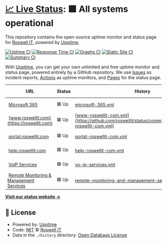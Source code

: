 # [📈 Live Status](https://status.roswellit.com): <!--live status--> **🟩 All systems operational**

This repository contains the open-source uptime monitor and status page for [Roswell IT](https://www.roswellit.com), powered by [Upptime](https://github.com/upptime/upptime).

[![Uptime CI](https://github.com/roswellit/status/workflows/Uptime%20CI/badge.svg)](https://github.com/roswellit/status/actions?query=workflow%3A%22Uptime+CI%22)
[![Response Time CI](https://github.com/roswellit/status/workflows/Response%20Time%20CI/badge.svg)](https://github.com/roswellit/status/actions?query=workflow%3A%22Response+Time+CI%22)
[![Graphs CI](https://github.com/roswellit/status/workflows/Graphs%20CI/badge.svg)](https://github.com/roswellit/status/actions?query=workflow%3A%22Graphs+CI%22)
[![Static Site CI](https://github.com/roswellit/status/workflows/Static%20Site%20CI/badge.svg)](https://github.com/roswellit/status/actions?query=workflow%3A%22Static+Site+CI%22)
[![Summary CI](https://github.com/roswellit/status/workflows/Summary%20CI/badge.svg)](https://github.com/roswellit/status/actions?query=workflow%3A%22Summary+CI%22)

With [Upptime](https://upptime.js.org), you can get your own unlimited and free uptime monitor and status page, powered entirely by a GitHub repository. We use [Issues](https://github.com/roswellit/status/issues) as incident reports, [Actions](https://github.com/roswellit/status/actions) as uptime monitors, and [Pages](https://status.roswellit.com) for the status page.

<!--start: status pages-->
<!-- This summary is generated by Upptime (https://github.com/upptime/upptime) -->
<!-- Do not edit this manually, your changes will be overwritten -->
<!-- prettier-ignore -->
| URL | Status | History | Response Time | Uptime |
| --- | ------ | ------- | ------------- | ------ |
| <img alt="" src="https://favicons.githubusercontent.com/null" height="13"> [Microsoft 365](smtp.office365.com) | 🟩 Up | [microsoft-365.yml](https://github.com/roswellit/status/commits/HEAD/history/microsoft-365.yml) | <details><summary><img alt="Response time graph" src="./graphs/microsoft-365/response-time-week.png" height="20"> 2ms</summary><br><a href="https://status.roswellit.com/history/microsoft-365"><img alt="Response time 2" src="https://img.shields.io/endpoint?url=https%3A%2F%2Fraw.githubusercontent.com%2Froswellit%2Fstatus%2FHEAD%2Fapi%2Fmicrosoft-365%2Fresponse-time.json"></a><br><a href="https://status.roswellit.com/history/microsoft-365"><img alt="24-hour response time 2" src="https://img.shields.io/endpoint?url=https%3A%2F%2Fraw.githubusercontent.com%2Froswellit%2Fstatus%2FHEAD%2Fapi%2Fmicrosoft-365%2Fresponse-time-day.json"></a><br><a href="https://status.roswellit.com/history/microsoft-365"><img alt="7-day response time 2" src="https://img.shields.io/endpoint?url=https%3A%2F%2Fraw.githubusercontent.com%2Froswellit%2Fstatus%2FHEAD%2Fapi%2Fmicrosoft-365%2Fresponse-time-week.json"></a><br><a href="https://status.roswellit.com/history/microsoft-365"><img alt="30-day response time 2" src="https://img.shields.io/endpoint?url=https%3A%2F%2Fraw.githubusercontent.com%2Froswellit%2Fstatus%2FHEAD%2Fapi%2Fmicrosoft-365%2Fresponse-time-month.json"></a><br><a href="https://status.roswellit.com/history/microsoft-365"><img alt="1-year response time 2" src="https://img.shields.io/endpoint?url=https%3A%2F%2Fraw.githubusercontent.com%2Froswellit%2Fstatus%2FHEAD%2Fapi%2Fmicrosoft-365%2Fresponse-time-year.json"></a></details> | <details><summary><a href="https://status.roswellit.com/history/microsoft-365">100.00%</a></summary><a href="https://status.roswellit.com/history/microsoft-365"><img alt="All-time uptime 100.00%" src="https://img.shields.io/endpoint?url=https%3A%2F%2Fraw.githubusercontent.com%2Froswellit%2Fstatus%2FHEAD%2Fapi%2Fmicrosoft-365%2Fuptime.json"></a><br><a href="https://status.roswellit.com/history/microsoft-365"><img alt="24-hour uptime 100.00%" src="https://img.shields.io/endpoint?url=https%3A%2F%2Fraw.githubusercontent.com%2Froswellit%2Fstatus%2FHEAD%2Fapi%2Fmicrosoft-365%2Fuptime-day.json"></a><br><a href="https://status.roswellit.com/history/microsoft-365"><img alt="7-day uptime 100.00%" src="https://img.shields.io/endpoint?url=https%3A%2F%2Fraw.githubusercontent.com%2Froswellit%2Fstatus%2FHEAD%2Fapi%2Fmicrosoft-365%2Fuptime-week.json"></a><br><a href="https://status.roswellit.com/history/microsoft-365"><img alt="30-day uptime 100.00%" src="https://img.shields.io/endpoint?url=https%3A%2F%2Fraw.githubusercontent.com%2Froswellit%2Fstatus%2FHEAD%2Fapi%2Fmicrosoft-365%2Fuptime-month.json"></a><br><a href="https://status.roswellit.com/history/microsoft-365"><img alt="1-year uptime 100.00%" src="https://img.shields.io/endpoint?url=https%3A%2F%2Fraw.githubusercontent.com%2Froswellit%2Fstatus%2FHEAD%2Fapi%2Fmicrosoft-365%2Fuptime-year.json"></a></details>
| <img alt="" src="https://favicons.githubusercontent.com/roswellit.com" height="13"> [www.roswellit.com](https://roswellit.com) | 🟩 Up | [www-roswellit-com.yml](https://github.com/roswellit/status/commits/HEAD/history/www-roswellit-com.yml) | <details><summary><img alt="Response time graph" src="./graphs/www-roswellit-com/response-time-week.png" height="20"> 1913ms</summary><br><a href="https://status.roswellit.com/history/www-roswellit-com"><img alt="Response time 1809" src="https://img.shields.io/endpoint?url=https%3A%2F%2Fraw.githubusercontent.com%2Froswellit%2Fstatus%2FHEAD%2Fapi%2Fwww-roswellit-com%2Fresponse-time.json"></a><br><a href="https://status.roswellit.com/history/www-roswellit-com"><img alt="24-hour response time 2113" src="https://img.shields.io/endpoint?url=https%3A%2F%2Fraw.githubusercontent.com%2Froswellit%2Fstatus%2FHEAD%2Fapi%2Fwww-roswellit-com%2Fresponse-time-day.json"></a><br><a href="https://status.roswellit.com/history/www-roswellit-com"><img alt="7-day response time 1913" src="https://img.shields.io/endpoint?url=https%3A%2F%2Fraw.githubusercontent.com%2Froswellit%2Fstatus%2FHEAD%2Fapi%2Fwww-roswellit-com%2Fresponse-time-week.json"></a><br><a href="https://status.roswellit.com/history/www-roswellit-com"><img alt="30-day response time 1793" src="https://img.shields.io/endpoint?url=https%3A%2F%2Fraw.githubusercontent.com%2Froswellit%2Fstatus%2FHEAD%2Fapi%2Fwww-roswellit-com%2Fresponse-time-month.json"></a><br><a href="https://status.roswellit.com/history/www-roswellit-com"><img alt="1-year response time 1809" src="https://img.shields.io/endpoint?url=https%3A%2F%2Fraw.githubusercontent.com%2Froswellit%2Fstatus%2FHEAD%2Fapi%2Fwww-roswellit-com%2Fresponse-time-year.json"></a></details> | <details><summary><a href="https://status.roswellit.com/history/www-roswellit-com">100.00%</a></summary><a href="https://status.roswellit.com/history/www-roswellit-com"><img alt="All-time uptime 100.00%" src="https://img.shields.io/endpoint?url=https%3A%2F%2Fraw.githubusercontent.com%2Froswellit%2Fstatus%2FHEAD%2Fapi%2Fwww-roswellit-com%2Fuptime.json"></a><br><a href="https://status.roswellit.com/history/www-roswellit-com"><img alt="24-hour uptime 100.00%" src="https://img.shields.io/endpoint?url=https%3A%2F%2Fraw.githubusercontent.com%2Froswellit%2Fstatus%2FHEAD%2Fapi%2Fwww-roswellit-com%2Fuptime-day.json"></a><br><a href="https://status.roswellit.com/history/www-roswellit-com"><img alt="7-day uptime 100.00%" src="https://img.shields.io/endpoint?url=https%3A%2F%2Fraw.githubusercontent.com%2Froswellit%2Fstatus%2FHEAD%2Fapi%2Fwww-roswellit-com%2Fuptime-week.json"></a><br><a href="https://status.roswellit.com/history/www-roswellit-com"><img alt="30-day uptime 100.00%" src="https://img.shields.io/endpoint?url=https%3A%2F%2Fraw.githubusercontent.com%2Froswellit%2Fstatus%2FHEAD%2Fapi%2Fwww-roswellit-com%2Fuptime-month.json"></a><br><a href="https://status.roswellit.com/history/www-roswellit-com"><img alt="1-year uptime 100.00%" src="https://img.shields.io/endpoint?url=https%3A%2F%2Fraw.githubusercontent.com%2Froswellit%2Fstatus%2FHEAD%2Fapi%2Fwww-roswellit-com%2Fuptime-year.json"></a></details>
| <img alt="" src="https://favicons.githubusercontent.com/roswell.myportallogin.co.uk" height="13"> [portal.roswellit.com](https://roswell.myportallogin.co.uk) | 🟩 Up | [portal-roswellit-com.yml](https://github.com/roswellit/status/commits/HEAD/history/portal-roswellit-com.yml) | <details><summary><img alt="Response time graph" src="./graphs/portal-roswellit-com/response-time-week.png" height="20"> 564ms</summary><br><a href="https://status.roswellit.com/history/portal-roswellit-com"><img alt="Response time 577" src="https://img.shields.io/endpoint?url=https%3A%2F%2Fraw.githubusercontent.com%2Froswellit%2Fstatus%2FHEAD%2Fapi%2Fportal-roswellit-com%2Fresponse-time.json"></a><br><a href="https://status.roswellit.com/history/portal-roswellit-com"><img alt="24-hour response time 650" src="https://img.shields.io/endpoint?url=https%3A%2F%2Fraw.githubusercontent.com%2Froswellit%2Fstatus%2FHEAD%2Fapi%2Fportal-roswellit-com%2Fresponse-time-day.json"></a><br><a href="https://status.roswellit.com/history/portal-roswellit-com"><img alt="7-day response time 564" src="https://img.shields.io/endpoint?url=https%3A%2F%2Fraw.githubusercontent.com%2Froswellit%2Fstatus%2FHEAD%2Fapi%2Fportal-roswellit-com%2Fresponse-time-week.json"></a><br><a href="https://status.roswellit.com/history/portal-roswellit-com"><img alt="30-day response time 550" src="https://img.shields.io/endpoint?url=https%3A%2F%2Fraw.githubusercontent.com%2Froswellit%2Fstatus%2FHEAD%2Fapi%2Fportal-roswellit-com%2Fresponse-time-month.json"></a><br><a href="https://status.roswellit.com/history/portal-roswellit-com"><img alt="1-year response time 577" src="https://img.shields.io/endpoint?url=https%3A%2F%2Fraw.githubusercontent.com%2Froswellit%2Fstatus%2FHEAD%2Fapi%2Fportal-roswellit-com%2Fresponse-time-year.json"></a></details> | <details><summary><a href="https://status.roswellit.com/history/portal-roswellit-com">100.00%</a></summary><a href="https://status.roswellit.com/history/portal-roswellit-com"><img alt="All-time uptime 100.00%" src="https://img.shields.io/endpoint?url=https%3A%2F%2Fraw.githubusercontent.com%2Froswellit%2Fstatus%2FHEAD%2Fapi%2Fportal-roswellit-com%2Fuptime.json"></a><br><a href="https://status.roswellit.com/history/portal-roswellit-com"><img alt="24-hour uptime 100.00%" src="https://img.shields.io/endpoint?url=https%3A%2F%2Fraw.githubusercontent.com%2Froswellit%2Fstatus%2FHEAD%2Fapi%2Fportal-roswellit-com%2Fuptime-day.json"></a><br><a href="https://status.roswellit.com/history/portal-roswellit-com"><img alt="7-day uptime 100.00%" src="https://img.shields.io/endpoint?url=https%3A%2F%2Fraw.githubusercontent.com%2Froswellit%2Fstatus%2FHEAD%2Fapi%2Fportal-roswellit-com%2Fuptime-week.json"></a><br><a href="https://status.roswellit.com/history/portal-roswellit-com"><img alt="30-day uptime 100.00%" src="https://img.shields.io/endpoint?url=https%3A%2F%2Fraw.githubusercontent.com%2Froswellit%2Fstatus%2FHEAD%2Fapi%2Fportal-roswellit-com%2Fuptime-month.json"></a><br><a href="https://status.roswellit.com/history/portal-roswellit-com"><img alt="1-year uptime 100.00%" src="https://img.shields.io/endpoint?url=https%3A%2F%2Fraw.githubusercontent.com%2Froswellit%2Fstatus%2FHEAD%2Fapi%2Fportal-roswellit-com%2Fuptime-year.json"></a></details>
| <img alt="" src="https://favicons.githubusercontent.com/roswellitservices.hostedrmm.com" height="13"> [help.roswellit.com](https://roswellitservices.hostedrmm.com:8040/) | 🟩 Up | [help-roswellit-com.yml](https://github.com/roswellit/status/commits/HEAD/history/help-roswellit-com.yml) | <details><summary><img alt="Response time graph" src="./graphs/help-roswellit-com/response-time-week.png" height="20"> 1049ms</summary><br><a href="https://status.roswellit.com/history/help-roswellit-com"><img alt="Response time 1711" src="https://img.shields.io/endpoint?url=https%3A%2F%2Fraw.githubusercontent.com%2Froswellit%2Fstatus%2FHEAD%2Fapi%2Fhelp-roswellit-com%2Fresponse-time.json"></a><br><a href="https://status.roswellit.com/history/help-roswellit-com"><img alt="24-hour response time 949" src="https://img.shields.io/endpoint?url=https%3A%2F%2Fraw.githubusercontent.com%2Froswellit%2Fstatus%2FHEAD%2Fapi%2Fhelp-roswellit-com%2Fresponse-time-day.json"></a><br><a href="https://status.roswellit.com/history/help-roswellit-com"><img alt="7-day response time 1049" src="https://img.shields.io/endpoint?url=https%3A%2F%2Fraw.githubusercontent.com%2Froswellit%2Fstatus%2FHEAD%2Fapi%2Fhelp-roswellit-com%2Fresponse-time-week.json"></a><br><a href="https://status.roswellit.com/history/help-roswellit-com"><img alt="30-day response time 1783" src="https://img.shields.io/endpoint?url=https%3A%2F%2Fraw.githubusercontent.com%2Froswellit%2Fstatus%2FHEAD%2Fapi%2Fhelp-roswellit-com%2Fresponse-time-month.json"></a><br><a href="https://status.roswellit.com/history/help-roswellit-com"><img alt="1-year response time 1711" src="https://img.shields.io/endpoint?url=https%3A%2F%2Fraw.githubusercontent.com%2Froswellit%2Fstatus%2FHEAD%2Fapi%2Fhelp-roswellit-com%2Fresponse-time-year.json"></a></details> | <details><summary><a href="https://status.roswellit.com/history/help-roswellit-com">99.70%</a></summary><a href="https://status.roswellit.com/history/help-roswellit-com"><img alt="All-time uptime 99.94%" src="https://img.shields.io/endpoint?url=https%3A%2F%2Fraw.githubusercontent.com%2Froswellit%2Fstatus%2FHEAD%2Fapi%2Fhelp-roswellit-com%2Fuptime.json"></a><br><a href="https://status.roswellit.com/history/help-roswellit-com"><img alt="24-hour uptime 100.00%" src="https://img.shields.io/endpoint?url=https%3A%2F%2Fraw.githubusercontent.com%2Froswellit%2Fstatus%2FHEAD%2Fapi%2Fhelp-roswellit-com%2Fuptime-day.json"></a><br><a href="https://status.roswellit.com/history/help-roswellit-com"><img alt="7-day uptime 99.70%" src="https://img.shields.io/endpoint?url=https%3A%2F%2Fraw.githubusercontent.com%2Froswellit%2Fstatus%2FHEAD%2Fapi%2Fhelp-roswellit-com%2Fuptime-week.json"></a><br><a href="https://status.roswellit.com/history/help-roswellit-com"><img alt="30-day uptime 99.93%" src="https://img.shields.io/endpoint?url=https%3A%2F%2Fraw.githubusercontent.com%2Froswellit%2Fstatus%2FHEAD%2Fapi%2Fhelp-roswellit-com%2Fuptime-month.json"></a><br><a href="https://status.roswellit.com/history/help-roswellit-com"><img alt="1-year uptime 99.94%" src="https://img.shields.io/endpoint?url=https%3A%2F%2Fraw.githubusercontent.com%2Froswellit%2Fstatus%2FHEAD%2Fapi%2Fhelp-roswellit-com%2Fuptime-year.json"></a></details>
| <img alt="" src="https://favicons.githubusercontent.com/null" height="13"> [VoIP Services](dm.yourwhc.co.uk) | 🟩 Up | [vo-ip-services.yml](https://github.com/roswellit/status/commits/HEAD/history/vo-ip-services.yml) | <details><summary><img alt="Response time graph" src="./graphs/vo-ip-services/response-time-week.png" height="20"> 456ms</summary><br><a href="https://status.roswellit.com/history/vo-ip-services"><img alt="Response time 456" src="https://img.shields.io/endpoint?url=https%3A%2F%2Fraw.githubusercontent.com%2Froswellit%2Fstatus%2FHEAD%2Fapi%2Fvo-ip-services%2Fresponse-time.json"></a><br><a href="https://status.roswellit.com/history/vo-ip-services"><img alt="24-hour response time 418" src="https://img.shields.io/endpoint?url=https%3A%2F%2Fraw.githubusercontent.com%2Froswellit%2Fstatus%2FHEAD%2Fapi%2Fvo-ip-services%2Fresponse-time-day.json"></a><br><a href="https://status.roswellit.com/history/vo-ip-services"><img alt="7-day response time 456" src="https://img.shields.io/endpoint?url=https%3A%2F%2Fraw.githubusercontent.com%2Froswellit%2Fstatus%2FHEAD%2Fapi%2Fvo-ip-services%2Fresponse-time-week.json"></a><br><a href="https://status.roswellit.com/history/vo-ip-services"><img alt="30-day response time 456" src="https://img.shields.io/endpoint?url=https%3A%2F%2Fraw.githubusercontent.com%2Froswellit%2Fstatus%2FHEAD%2Fapi%2Fvo-ip-services%2Fresponse-time-month.json"></a><br><a href="https://status.roswellit.com/history/vo-ip-services"><img alt="1-year response time 456" src="https://img.shields.io/endpoint?url=https%3A%2F%2Fraw.githubusercontent.com%2Froswellit%2Fstatus%2FHEAD%2Fapi%2Fvo-ip-services%2Fresponse-time-year.json"></a></details> | <details><summary><a href="https://status.roswellit.com/history/vo-ip-services">100.00%</a></summary><a href="https://status.roswellit.com/history/vo-ip-services"><img alt="All-time uptime 100.00%" src="https://img.shields.io/endpoint?url=https%3A%2F%2Fraw.githubusercontent.com%2Froswellit%2Fstatus%2FHEAD%2Fapi%2Fvo-ip-services%2Fuptime.json"></a><br><a href="https://status.roswellit.com/history/vo-ip-services"><img alt="24-hour uptime 100.00%" src="https://img.shields.io/endpoint?url=https%3A%2F%2Fraw.githubusercontent.com%2Froswellit%2Fstatus%2FHEAD%2Fapi%2Fvo-ip-services%2Fuptime-day.json"></a><br><a href="https://status.roswellit.com/history/vo-ip-services"><img alt="7-day uptime 100.00%" src="https://img.shields.io/endpoint?url=https%3A%2F%2Fraw.githubusercontent.com%2Froswellit%2Fstatus%2FHEAD%2Fapi%2Fvo-ip-services%2Fuptime-week.json"></a><br><a href="https://status.roswellit.com/history/vo-ip-services"><img alt="30-day uptime 100.00%" src="https://img.shields.io/endpoint?url=https%3A%2F%2Fraw.githubusercontent.com%2Froswellit%2Fstatus%2FHEAD%2Fapi%2Fvo-ip-services%2Fuptime-month.json"></a><br><a href="https://status.roswellit.com/history/vo-ip-services"><img alt="1-year uptime 100.00%" src="https://img.shields.io/endpoint?url=https%3A%2F%2Fraw.githubusercontent.com%2Froswellit%2Fstatus%2FHEAD%2Fapi%2Fvo-ip-services%2Fuptime-year.json"></a></details>
| <img alt="" src="https://favicons.githubusercontent.com/roswellitservices.hostedrmm.com" height="13"> [Remote Monitoring & Management Services](https://roswellitservices.hostedrmm.com) | 🟩 Up | [remote-monitoring-and-management-services.yml](https://github.com/roswellit/status/commits/HEAD/history/remote-monitoring-and-management-services.yml) | <details><summary><img alt="Response time graph" src="./graphs/remote-monitoring-and-management-services/response-time-week.png" height="20"> 569ms</summary><br><a href="https://status.roswellit.com/history/remote-monitoring-and-management-services"><img alt="Response time 847" src="https://img.shields.io/endpoint?url=https%3A%2F%2Fraw.githubusercontent.com%2Froswellit%2Fstatus%2FHEAD%2Fapi%2Fremote-monitoring-and-management-services%2Fresponse-time.json"></a><br><a href="https://status.roswellit.com/history/remote-monitoring-and-management-services"><img alt="24-hour response time 659" src="https://img.shields.io/endpoint?url=https%3A%2F%2Fraw.githubusercontent.com%2Froswellit%2Fstatus%2FHEAD%2Fapi%2Fremote-monitoring-and-management-services%2Fresponse-time-day.json"></a><br><a href="https://status.roswellit.com/history/remote-monitoring-and-management-services"><img alt="7-day response time 569" src="https://img.shields.io/endpoint?url=https%3A%2F%2Fraw.githubusercontent.com%2Froswellit%2Fstatus%2FHEAD%2Fapi%2Fremote-monitoring-and-management-services%2Fresponse-time-week.json"></a><br><a href="https://status.roswellit.com/history/remote-monitoring-and-management-services"><img alt="30-day response time 847" src="https://img.shields.io/endpoint?url=https%3A%2F%2Fraw.githubusercontent.com%2Froswellit%2Fstatus%2FHEAD%2Fapi%2Fremote-monitoring-and-management-services%2Fresponse-time-month.json"></a><br><a href="https://status.roswellit.com/history/remote-monitoring-and-management-services"><img alt="1-year response time 847" src="https://img.shields.io/endpoint?url=https%3A%2F%2Fraw.githubusercontent.com%2Froswellit%2Fstatus%2FHEAD%2Fapi%2Fremote-monitoring-and-management-services%2Fresponse-time-year.json"></a></details> | <details><summary><a href="https://status.roswellit.com/history/remote-monitoring-and-management-services">100.00%</a></summary><a href="https://status.roswellit.com/history/remote-monitoring-and-management-services"><img alt="All-time uptime 100.00%" src="https://img.shields.io/endpoint?url=https%3A%2F%2Fraw.githubusercontent.com%2Froswellit%2Fstatus%2FHEAD%2Fapi%2Fremote-monitoring-and-management-services%2Fuptime.json"></a><br><a href="https://status.roswellit.com/history/remote-monitoring-and-management-services"><img alt="24-hour uptime 100.00%" src="https://img.shields.io/endpoint?url=https%3A%2F%2Fraw.githubusercontent.com%2Froswellit%2Fstatus%2FHEAD%2Fapi%2Fremote-monitoring-and-management-services%2Fuptime-day.json"></a><br><a href="https://status.roswellit.com/history/remote-monitoring-and-management-services"><img alt="7-day uptime 100.00%" src="https://img.shields.io/endpoint?url=https%3A%2F%2Fraw.githubusercontent.com%2Froswellit%2Fstatus%2FHEAD%2Fapi%2Fremote-monitoring-and-management-services%2Fuptime-week.json"></a><br><a href="https://status.roswellit.com/history/remote-monitoring-and-management-services"><img alt="30-day uptime 100.00%" src="https://img.shields.io/endpoint?url=https%3A%2F%2Fraw.githubusercontent.com%2Froswellit%2Fstatus%2FHEAD%2Fapi%2Fremote-monitoring-and-management-services%2Fuptime-month.json"></a><br><a href="https://status.roswellit.com/history/remote-monitoring-and-management-services"><img alt="1-year uptime 100.00%" src="https://img.shields.io/endpoint?url=https%3A%2F%2Fraw.githubusercontent.com%2Froswellit%2Fstatus%2FHEAD%2Fapi%2Fremote-monitoring-and-management-services%2Fuptime-year.json"></a></details>

<!--end: status pages-->

[**Visit our status website →**](https://status.roswellit.com)

## 📄 License

- Powered by: [Upptime](https://github.com/upptime/upptime)
- Code: [MIT](./LICENSE) © [Roswell IT](https://www.roswellit.com)
- Data in the `./history` directory: [Open Database License](https://opendatacommons.org/licenses/odbl/1-0/)
